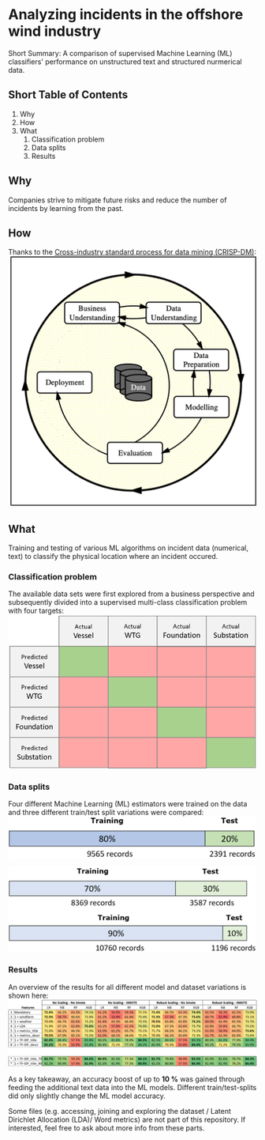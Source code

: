 # Analyzing incidents in the offshore wind industry

Short Summary: A comparison of supervised Machine Learning (ML) classifiers' performance on unstructured text and structured nurmerical data.

## Short Table of Contents
1. Why
2. How
3. What
    1. Classification problem
    2. Data splits
    3. Results

## Why
Companies strive to mitigate future risks and reduce the number of incidents by learning from the past.

## How
Thanks to the [Cross-industry standard process for data mining (CRISP-DM)](https://en.wikipedia.org/wiki/Cross-industry_standard_process_for_data_mining):
![](https://github.com/DanishDahaka/incident-analysis-ml/blob/main/images/crisp_dm.png)

## What
Training and testing of various ML algorithms on incident data (numerical, text) to classify the physical location where an incident occured.

### Classification problem
The available data sets were first explored from a business perspective and subsequently divided into a supervised multi-class classification problem with four targets:
![](https://github.com/DanishDahaka/incident-analysis-ml/blob/main/images/methodology_area_cm.png)

### Data splits

Four different Machine Learning (ML) estimators were trained on the data and three different train/test split variations were compared:
![](https://github.com/DanishDahaka/incident-analysis-ml/blob/main/images/methodology_train_test_80.png)

![](https://github.com/DanishDahaka/incident-analysis-ml/blob/main/images/methodology_train_test_70_90.png)

### Results

An overview of the results for all different model and dataset variations is shown here:
![](https://github.com/DanishDahaka/incident-analysis-ml/blob/main/images/results_summary_graph.png)

As a key takeaway, an accuracy boost of up to **10 %** was gained through feeding the additional text data into the ML models.
Different train/test-splits did only slightly change the ML model accuracy.

Some files (e.g. accessing, joining and exploring the dataset / Latent Dirichlet Allocation (LDA)/ Word metrics) are not part of this repository.
If interested, feel free to ask about more info from these parts.
